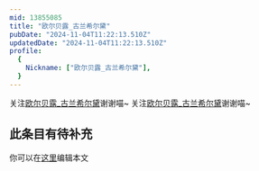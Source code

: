 ```yaml
---
mid: 13855085
title: "欧尔贝露_古兰希尔黛"
pubDate: "2024-11-04T11:22:13.510Z"
updatedDate: "2024-11-04T11:22:13.510Z"
profile:
  {
    Nickname: ["欧尔贝露_古兰希尔黛"],
  }
---
```


关注[欧尔贝露_古兰希尔黛](https://space.bilibili.com/13855085)谢谢喵~ 关注[欧尔贝露_古兰希尔黛](https://space.bilibili.com/13855085)谢谢喵~

## 此条目有待补充
你可以在[这里](https://github.com/Yuhanawa/VTuber.ICU-Content/edit/master/v/欧尔贝露_古兰希尔黛/index.md)编辑本文
